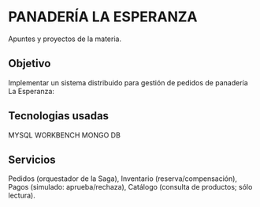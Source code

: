 # PANADERÍA LA ESPERANZA 
Apuntes y proyectos de la materia.

## Objetivo
Implementar un sistema distribuido  para gestión de pedidos de panadería La Esperanza:

## Tecnologias usadas
MYSQL WORKBENCH
MONGO DB

## Servicios
Pedidos (orquestador de la Saga), 
Inventario (reserva/compensación), 
Pagos (simulado: aprueba/rechaza),
Catálogo (consulta de productos; sólo lectura).
